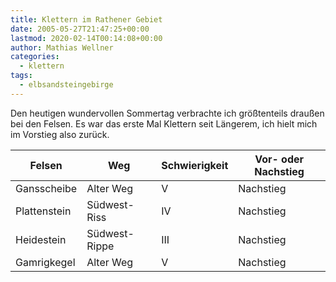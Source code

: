 ```yaml
---
title: Klettern im Rathener Gebiet
date: 2005-05-27T21:47:25+00:00
lastmod: 2020-02-14T00:14:08+00:00
author: Mathias Wellner
categories:
  - klettern
tags:
  - elbsandsteingebirge
---
```

Den heutigen wundervollen Sommertag verbrachte ich größtenteils draußen bei den Felsen. Es war das erste Mal Klettern seit Längerem, ich hielt mich im Vorstieg also zurück. 
<!--more-->

<table class="table table-striped">
  <thead class="thead-inverse">
    <tr>
      <th>Felsen</th>
      <th>Weg</th>
      <th>Schwierigkeit</th>
      <th>Vor- oder Nachstieg</th>
    </tr>
  </thead>
  <tbody>
    <tr>
      <td>Gansscheibe</td>    
      <td>Alter Weg</td>    
      <td>V</td>    
      <td>Nachstieg</td>
    </tr>  
    <tr>
      <td>Plattenstein</td>
      <td>Südwest-Riss</td>    
      <td>IV</td>    
      <td>Nachstieg</td>
    </tr>  
    <tr>
      <td>Heidestein</td>    
      <td>Südwest-Rippe</td>    
      <td>III</td>    
      <td>Nachstieg</td>
    </tr>  
    <tr>
      <td>Gamrigkegel</td>    
      <td>Alter Weg</td>    
      <td>V</td>    
      <td>Nachstieg</td>
    </tr>
  </tbody>
</table>